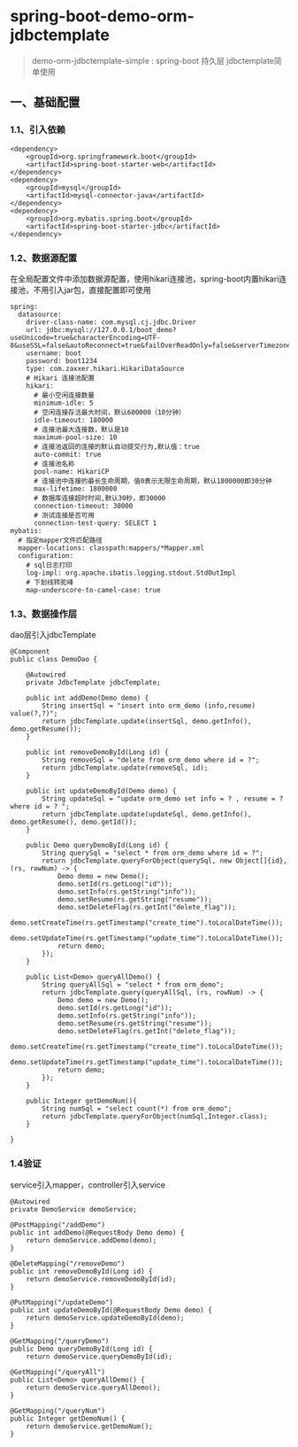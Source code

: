 # spring-boot-demo-orm-jdbctemplate

> demo-orm-jdbctemplate-simple : spring-boot 持久层 jdbctemplate简单使用

## 一、基础配置

### 1.1、引入依赖

    <dependency>
        <groupId>org.springframework.boot</groupId>
        <artifactId>spring-boot-starter-web</artifactId>
    </dependency>
    <dependency>
        <groupId>mysql</groupId>
        <artifactId>mysql-connector-java</artifactId>
    </dependency>
    <dependency>
        <groupId>org.mybatis.spring.boot</groupId>
        <artifactId>spring-boot-starter-jdbc</artifactId>
    </dependency>

### 1.2、数据源配置

在全局配置文件中添加数据源配置，使用hikari连接池，spring-boot内置hikari连接池，不用引入jar包，直接配置即可使用

    spring:
      datasource:
        driver-class-name: com.mysql.cj.jdbc.Driver
        url: jdbc:mysql://127.0.0.1/boot_demo?useUnicode=true&characterEncoding=UTF-8&useSSL=false&autoReconnect=true&failOverReadOnly=false&serverTimezone=GMT%2B8
        username: boot
        password: boot1234
        type: com.zaxxer.hikari.HikariDataSource
        # Hikari 连接池配置
        hikari:
          # 最小空闲连接数量
          minimum-idle: 5
          # 空闲连接存活最大时间，默认600000（10分钟）
          idle-timeout: 180000
          # 连接池最大连接数，默认是10
          maximum-pool-size: 10
          # 连接池返回的连接的默认自动提交行为,默认值：true
          auto-commit: true
          # 连接池名称
          pool-name: HikariCP
          # 连接池中连接的最长生命周期，值0表示无限生命周期，默认1800000即30分钟
          max-lifetime: 1800000
          # 数据库连接超时时间,默认30秒，即30000
          connection-timeout: 30000
          # 测试连接是否可用
          connection-test-query: SELECT 1
    mybatis:
      # 指定mapper文件匹配路径
      mapper-locations: classpath:mappers/*Mapper.xml
      configuration:
        # sql日志打印
        log-impl: org.apache.ibatis.logging.stdout.StdOutImpl
        # 下划线转驼峰
        map-underscore-to-camel-case: true

### 1.3、数据操作层

dao层引入jdbcTemplate

    @Component
    public class DemoDao {
    
        @Autowired
        private JdbcTemplate jdbcTemplate;
    
        public int addDemo(Demo demo) {
            String insertSql = "insert into orm_demo (info,resume) value(?,?)";
            return jdbcTemplate.update(insertSql, demo.getInfo(), demo.getResume());
        }
    
        public int removeDemoById(Long id) {
            String removeSql = "delete from orm_demo where id = ?";
            return jdbcTemplate.update(removeSql, id);
        }
    
        public int updateDemoById(Demo demo) {
            String updateSql = "update orm_demo set info = ? , resume = ? where id = ? ";
            return jdbcTemplate.update(updateSql, demo.getInfo(), demo.getResume(), demo.getId());
        }
    
        public Demo queryDemoById(Long id) {
            String querySql = "select * from orm_demo where id = ?";
            return jdbcTemplate.queryForObject(querySql, new Object[]{id}, (rs, rowNum) -> {
                Demo demo = new Demo();
                demo.setId(rs.getLong("id"));
                demo.setInfo(rs.getString("info"));
                demo.setResume(rs.getString("resume"));
                demo.setDeleteFlag(rs.getInt("delete_flag"));
                demo.setCreateTime(rs.getTimestamp("create_time").toLocalDateTime());
                demo.setUpdateTime(rs.getTimestamp("update_time").toLocalDateTime());
                return demo;
            });
        }
    
        public List<Demo> queryAllDemo() {
            String queryAllSql = "select * from orm_demo";
            return jdbcTemplate.query(queryAllSql, (rs, rowNum) -> {
                Demo demo = new Demo();
                demo.setId(rs.getLong("id"));
                demo.setInfo(rs.getString("info"));
                demo.setResume(rs.getString("resume"));
                demo.setDeleteFlag(rs.getInt("delete_flag"));
                demo.setCreateTime(rs.getTimestamp("create_time").toLocalDateTime());
                demo.setUpdateTime(rs.getTimestamp("update_time").toLocalDateTime());
                return demo;
            });
        }
    
        public Integer getDemoNum(){
            String numSql = "select count(*) from orm_demo";
            return jdbcTemplate.queryForObject(numSql,Integer.class);
        }
    
    }

### 1.4验证

service引入mapper，controller引入service

    @Autowired
    private DemoService demoService;

    @PostMapping("/addDemo")
    public int addDemo(@RequestBody Demo demo) {
        return demoService.addDemo(demo);
    }

    @DeleteMapping("/removeDemo")
    public int removeDemoById(Long id) {
        return demoService.removeDemoById(id);
    }

    @PutMapping("/updateDemo")
    public int updateDemoById(@RequestBody Demo demo) {
        return demoService.updateDemoById(demo);
    }

    @GetMapping("/queryDemo")
    public Demo queryDemoById(Long id) {
        return demoService.queryDemoById(id);
   
    @GetMapping("/queryAll")
    public List<Demo> queryAllDemo() {
        return demoService.queryAllDemo();
    }

    @GetMapping("/queryNum")
    public Integer getDemoNum() {
        return demoService.getDemoNum();
    }